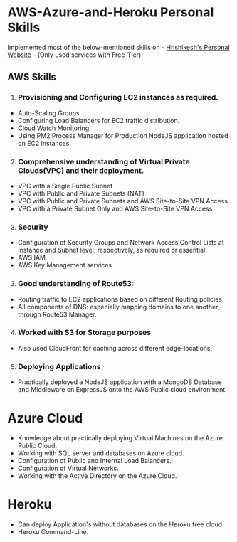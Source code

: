 # AWS-Azure-and-Heroku Personal Skills

Implemented most of the below-mentioned skills on - [Hrishikesh's Personal Website](http://www.hrishikesh-kakkad.com) - (Only used services with Free-Tier)

## AWS Skills
1) ### Provisioning and Configuring EC2 instances as required.
* Auto-Scaling Groups
* Configuring Load Balancers for EC2 traffic distribution.
* Cloud Watch Monitoring
* Using PM2 Process Manager for Production NodeJS application hosted on EC2 instances.
2) ### Comprehensive understanding of Virtual Private Clouds(VPC) and their deployment.
* VPC with a Single Public Subnet
* VPC with Public and Private Subnets (NAT)
* VPC with Public and Private Subnets and AWS Site-to-Site VPN Access
* VPC with a Private Subnet Only and AWS Site-to-Site VPN Access
3) ### Security
* Configuration of Security Groups and Network Access Control Lists at Instance and Subnet level, respectively, as required or essential.
* AWS IAM
* AWS Key Management services
3) ### Good understanding of Route53:
* Routing traffic to EC2 applications based on different Routing policies.
* All components of DNS: especially mapping domains to one another, through Route53 Manager.
4) ### Worked with S3 for Storage purposes 
* Also used CloudFront for caching across different edge-locations.
5) ### Deploying Applications 
* Practically deployed a NodeJS application with a MongoDB Database and Middleware on ExpressJS onto the AWS Public cloud environment.

# Azure Cloud
* Knowledge about practically deploying Virtual Machines on the Azure Public Cloud.
* Working with SQL server and databases on Azure cloud.
* Configuration of Public and Internal Load Balancers.
* Configuration of Virtual Networks.
* Working with the Active Directory on the Azure Cloud.

# Heroku
* Can deploy Application's without databases on the Heroku free cloud.
* Heroku Command-Line.
 
